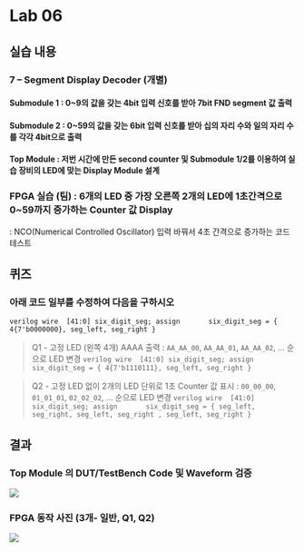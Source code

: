 # Lab 06
## 실습 내용
### **7 – Segment Display Decoder (개별)**
#### **Submodule 1** : 0~9의 값을 갖는 4bit 입력 신호를 받아 7bit FND  segment  값 출력
#### **Submodule 2** : 0~59의 값을 갖는 6bit 입력 신호를 받아 십의 자리 수와 일의 자리 수를 각각 4bit으로 출력
#### **Top Module** : 저번 시간에 만든 second counter  및 Submodule 1/2를 이용하여 실습 장비의 LED에 맞는 Display Module 설계
### FPGA 실습 (팀) : 6개의 LED 중 가장 오른쪽 2개의 LED에 1초간격으로 0~59까지 증가하는 Counter 값 Display
: NCO(Numerical Controlled Oscillator) 입력 바꿔서 4초 간격으로 증가하는 코드 테스트
## 퀴즈 
### 아래 코드 일부를 수정하여 다음을 구하시오
```verilog wire  [41:0] six_digit_seg; assign       six_digit_seg = { 4{7'b0000000}, seg_left, seg_right } ``` 

> Q1 - 고정 LED (왼쪽 4개) AAAA 출력 : `AA_AA_00`, `AA_AA_01`, `AA_AA_02`, … 순으로 LED 변경
```verilog wire  [41:0] six_digit_seg; assign       six_digit_seg = { 4{7'b1110111}, seg_left, seg_right } ```

> Q2 - 고정 LED 없이 2개의 LED 단위로 1초 Counter 값 표시 : `00_00_00`, `01_01_01`, `02_02_02`, … 순으로 LED 변경
 ```verilog wire  [41:0] six_digit_seg; assign       six_digit_seg = { seg_left, seg_right, seg_left, seg_right , seg_left, seg_right } ```
## 결과 
### **Top Module 의 DUT/TestBench Code 및 Waveform 검증**
![](https://github.com/wonrimjeong/LogicDesign/blob/master/practice06/wave.png)
### **FPGA 동작 사진 (3개- 일반, Q1, Q2)**
![](https://github.com/wonrimjeong/LogicDesign/blob/master/practice06/%EC%A3%BC%EC%84%9D%202019-11-05%20193820.png)

<!--stackedit_data:
eyJoaXN0b3J5IjpbLTE5MDQ3ODAyMzFdfQ==
-->
<!--stackedit_data:
eyJoaXN0b3J5IjpbMTc2NDkwMDM1MSwtMjg4NzQxMjU4XX0=
-->
